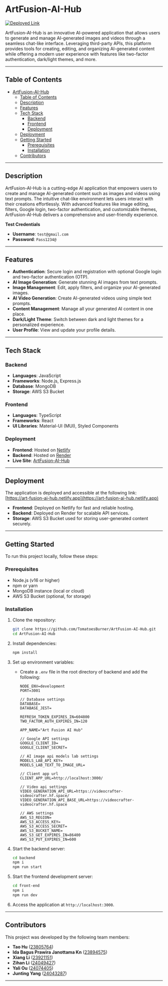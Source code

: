 # ArtFusion-AI-Hub

<a href="https://art-fusion-ai-hub.netlify.app" target="_blank" rel="noopener noreferrer">
  <img src="https://img.shields.io/badge/Deployed%20Link-Click%20Here-brightgreen" alt="Deployed Link">
</a>

<br/>

ArtFusion-AI-Hub is an innovative AI-powered application that allows users to generate and manage AI-generated images and videos through a seamless chat-like interface. Leveraging third-party APIs, this platform provides tools for creating, editing, and organizing AI-generated content while offering a modern user experience with features like two-factor authentication, dark/light themes, and more.

---

## Table of Contents

-   [ArtFusion-AI-Hub](#artfusion-ai-hub)
    -   [Table of Contents](#table-of-contents)
    -   [Description](#description)
    -   [Features](#features)
    -   [Tech Stack](#tech-stack)
        -   [Backend](#backend)
        -   [Frontend](#frontend)
        -   [Deployment](#deployment)
    -   [Deployment](#deployment-1)
    -   [Getting Started](#getting-started)
        -   [Prerequisites](#prerequisites)
        -   [Installation](#installation)
    -   [Contributors](#contributors)

---

## Description

ArtFusion-AI-Hub is a cutting-edge AI application that empowers users to create and manage AI-generated content such as images and videos using text prompts. The intuitive chat-like environment lets users interact with their creations effortlessly. With advanced features like image editing, filters, Google login, two-factor authentication, and customizable themes, ArtFusion-AI-Hub delivers a comprehensive and user-friendly experience.

**Test Credentials**

-   **Username**: `test@gmail.com`
-   **Password**: `Pass1234@`

---

## Features

-   **Authentication**: Secure login and registration with optional Google login and two-factor authentication (OTP).
-   **AI Image Generation**: Generate stunning AI images from text prompts.
-   **Image Management**: Edit, apply filters, and organize your AI-generated images.
-   **AI Video Generation**: Create AI-generated videos using simple text prompts.
-   **Content Management**: Manage all your generated AI content in one place.
-   **Dark/Light Theme**: Switch between dark and light themes for a personalized experience.
-   **User Profile**: View and update your profile details.

---

## Tech Stack

### Backend

-   **Languages**: JavaScript
-   **Frameworks**: Node.js, Express.js
-   **Database**: MongoDB
-   **Storage**: AWS S3 Bucket

### Frontend

-   **Languages**: TypeScript
-   **Frameworks**: React
-   **UI Libraries**: Material-UI (MUI), Styled Components

### Deployment

-   **Frontend**: Hosted on [Netlify](https://www.netlify.com/)
-   **Backend**: Hosted on [Render](https://render.com/)
-   **Live Site**: [ArtFusion-AI-Hub](https://art-fusion-ai-hub.netlify.app)

---

## Deployment

The application is deployed and accessible at the following link:  
[https://art-fusion-ai-hub.netlify.app](https://art-fusion-ai-hub.netlify.app)

-   **Frontend**: Deployed on Netlify for fast and reliable hosting.
-   **Backend**: Deployed on Render for scalable API services.
-   **Storage**: AWS S3 Bucket used for storing user-generated content securely.

---

## Getting Started

To run this project locally, follow these steps:

### Prerequisites

-   Node.js (v16 or higher)
-   npm or yarn
-   MongoDB instance (local or cloud)
-   AWS S3 Bucket (optional, for storage)

### Installation

1. Clone the repository:
    ```bash
    git clone https://github.com/TomatoesBurner/ArtFusion-AI-Hub.git
    cd ArtFusion-AI-Hub
    ```
2. Install dependencies:
    ```bash
    npm install
    ```
3. Set up environment variables:

    - Create a `.env` file in the root directory of backend and add the following:

        ```env
        NODE_ENV=development
        PORT=3001

        // Database settings
        DATABASE=
        DATABASE_JEST=

        REFRESH_TOKEN_EXPIRES_IN=604800
        TWO_FACTOR_AUTH_EXPIRES_IN=120

        APP_NAME="Art Fusion AI Hub"

        // Google API settings
        GOOGLE_CLIENT_ID=
        GOOGLE_CLIENT_SECRET=

        // AI image api models lab settings
        MODELS_LAB_API_KEY=
        MODELS_LAB_TEXT_TO_IMAGE_URL=

        // Client app url
        CLIENT_APP_URL=http://localhost:3000/

        // Video api settings
        VIDEO_GENERATION_API_URL=https://videocrafter-videocrafter.hf.space/
        VIDEO_GENERATION_API_BASE_URL=https://videocrafter-videocrafter.hf.space

        // AWS settings
        AWS_S3_REGION=
        AWS_S3_ACCESS_KEY=
        AWS_S3_ACCESS_SECRET=
        AWS_S3_BUCKET_NAME=
        AWS_S3_GET_EXPIRES_IN=86400
        AWS_S3_PUT_EXPIRES_IN=600
        ```

4. Start the backend server:
    ```bash
    cd backend
    npm i
    npm run start
    ```
5. Start the frontend development server:

    ```bash
    cd front-end
    npm i
    npm run dev
    ```

6. Access the application at `http://localhost:3000`.

---

## Contributors

This project was developed by the following team members:

-   **Tao Hu** ([23805764](mailto:tao.hu@example.com))
-   **Ida Bagus Prawira Janottama Kn** ([23894575](mailto:idabagus@example.com))
-   **Xiang Li** ([23921151](mailto:xiang.li@example.com))
-   **Zihan Li** ([24049427](mailto:zihan.li@example.com))
-   **Yali Ou** ([24074405](mailto:yali.ou@example.com))
-   **Junting Yang** ([24043287](mailto:junting.yang@example.com))

---
